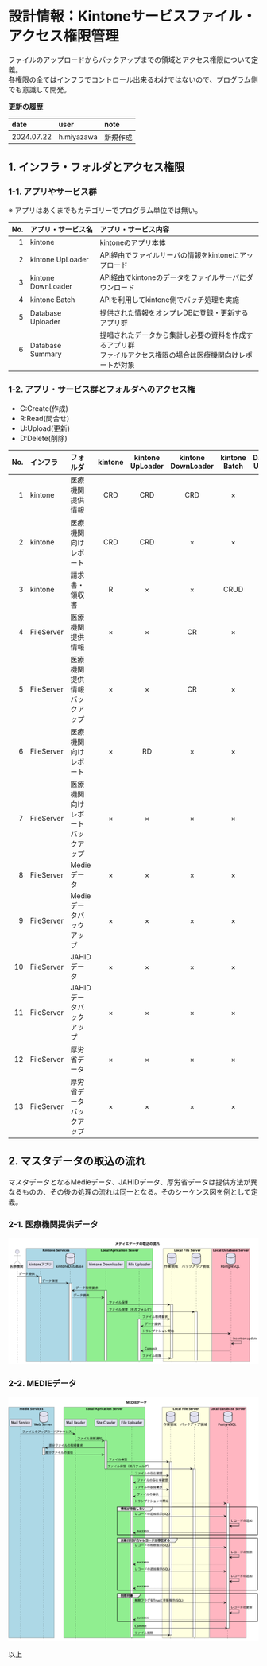 # 設計情報：Kintoneサービスファイル・アクセス権限管理

ファイルのアップロードからバックアップまでの領域とアクセス権限について定義。  
各権限の全てはインフラでコントロール出来るわけではないので、プログラム側でも意識して開発。  

**更新の履歴**

|date|user|note|
|:--|:--|:--|
|2024.07.22|h.miyazawa|新規作成|

## 1. インフラ・フォルダとアクセス権限

### 1-1. アプリやサービス群

※ アプリはあくまでもカテゴリーでプログラム単位では無い。

|No.|アプリ・サービス名|アプリ・サービス内容|
|--:|:--|:--|
|1|kintone|kintoneのアプリ本体|
|2|kintone UpLoader|API経由でファイルサーバの情報をkintoneにアップロード|
|3|kintone DownLoader|API経由でkintoneのデータをファイルサーバにダウンロード|
|4|kintone Batch|APIを利用してkintone側でバッチ処理を実施|
|5|Database Uploader|提供された情報をオンプレDBに登録・更新するアプリ群|
|6|Database Summary|提唱されたデータから集計し必要の資料を作成するアプリ群<br>ファイルアクセス権限の場合は医療機関向けレポートが対象|

### 1-2. アプリ・サービス群とフォルダへのアクセス権  

- C:Create(作成)
- R:Read(問合せ)
- U:Upload(更新)
- D:Delete(削除)

|No.|インフラ|フォルダ|kintone|kintone<br>UpLoader|kintone<br>DownLoader|kintone<br>Batch|Database<br>Uploader|Cleaner<br>Summary|
|--:|:--|:--|:-:|:-:|:-:|:-:|:-:|:-:|
|1|kintone|医療機関提供情報|CRD|CRD|CRD|×|×|×|
|2|kintone|医療機関向けレポート|CRD|CRD|×|×|×|×|
|3|kintone|請求書・領収書|R|×|×|CRUD|×|×|
|4|FileServer|医療機関提供情報|×|×|CR|×|RD|×|
|5|FileServer|医療機関提供情報バックアップ|×|×|CR|×|×|×|
|6|FileServer|医療機関向けレポート|×|RD|×|×|×|CRU|
|7|FileServer|医療機関向けレポートバックアップ|×|×|×|×|×|CR|
|8|FileServer|Medieデータ|×|×|×|×|CRD|×|
|9|FileServer|Medieデータバックアップ|×|×|×|×|CR|×|
|10|FileServer|JAHIDデータ|×|×|×|×|CRD|×|
|11|FileServer|JAHIDデータバックアップ|×|×|×|×|CR|×|
|12|FileServer|厚労省データ|×|×|×|×|CRD|×|
|13|FileServer|厚労省データバックアップ|×|×|×|×|CR|×|

## 2. マスタデータの取込の流れ

マスタデータとなるMedieデータ、JAHIDデータ、厚労省データは提供方法が異なるものの、その後の処理の流れは同一となる。そのシーケンス図を例として定義。

### 2-1. 医療機関提供データ

![シーケンス図](./assets/Design_FileAccessControlEx1.png)

### 2-2. MEDIEデータ

![シーケンス図](./assets/Design_FileAccessControlEx2.png)

以上
